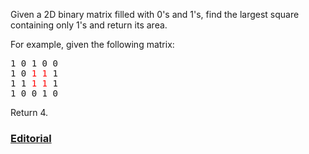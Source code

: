 Given a 2D binary matrix filled with 0's and 1's, find the largest square containing only 1's and return its area.

For example, given the following matrix:

<pre>
1 0 1 0 0
1 0 <span style="color:red">1</span> <span style="color:red">1</span> 1
1 1 <span style="color:red">1</span> <span style="color:red">1</span> 1
1 0 0 1 0
</pre>

Return 4.

### [Editorial](https://leetcode.com/articles/maximal-square/)
